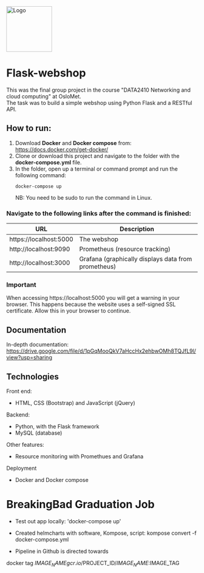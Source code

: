 <img src="https://drive.google.com/thumbnail?id=10MLLfi0yYpP0EZF3M7xVTN2Byc3pCZAm" alt="Logo" width="120"/>

# Flask-webshop

This was the final group project in the course "DATA2410 Networking and cloud computing" at OsloMet. <br />
The task was to build a simple webshop using Python Flask and a RESTful API. <br />

## How to run:
1. Download **Docker** and **Docker compose** from: https://docs.docker.com/get-docker/
2. Clone or download this project and navigate to the folder with the **docker-compose.yml** file. 
3. In the folder, open up a terminal or command prompt and run the following command:
   ```console
   docker-compose up
   ```
   NB: You need to be sudo to run the command in Linux. <br />
   
### Navigate to the following links after the command is finished:

URL | Description
------------ | -------------
https://localhost:5000 | The webshop
http://localhost:9090  | Prometheus (resource tracking)
http://localhost:3000  | Grafana (graphically displays data from prometheus)

### Important
When accessing https://localhost:5000 you will get a warning in your browser. This happens because the
website uses a self-signed SSL certificate. Allow this in your browser to continue.

## Documentation
In-depth documentation: https://drive.google.com/file/d/1pGqMooQkV7aHccHx2ehbwOMh8TQJfL9l/view?usp=sharing

## Technologies
Front end:
 - HTML, CSS (Bootstrap) and JavaScript (jQuery)
 
Backend:
 - Python, with the Flask framework
 - MySQL (database)
 
 Other features:
  - Resource monitoring with Promethues and Grafana
 
 Deployment
  - Docker and Docker compose

# BreakingBad Graduation Job

- Test out app locally: 'docker-compose up'

- Created helmcharts with software, Kompose, script: kompose convert -f docker-compose.yml

- Pipeline in Github is directed towards 


docker tag $IMAGE_NAME gcr.io/$PROJECT_ID/$IMAGE_NAME:$IMAGE_TAG
